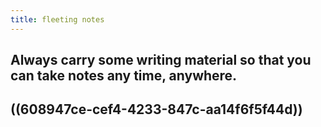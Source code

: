 ```yaml
---
title: fleeting notes
---
```


## Always carry some writing material so that you can take notes any time, anywhere.
## ((608947ce-cef4-4233-847c-aa14f6f5f44d))
##
